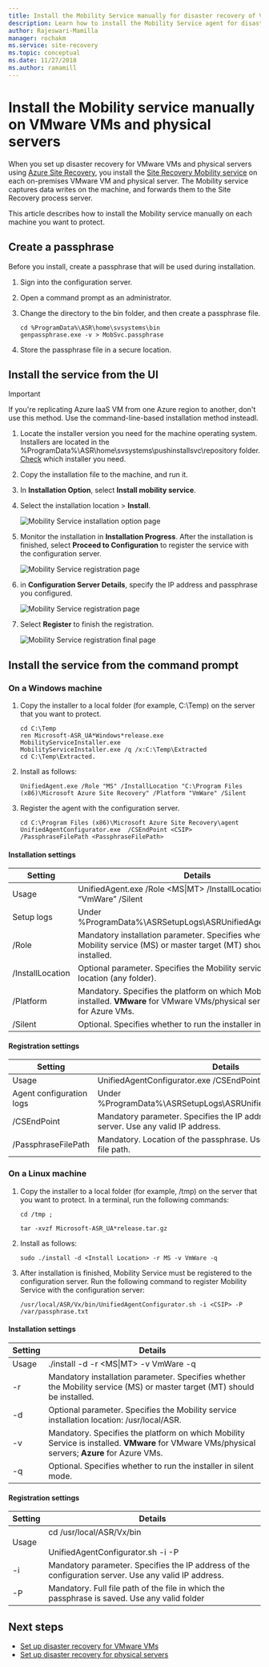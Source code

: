 ```yaml
---
title: Install the Mobility Service manually for disaster recovery of VMware VMs and physical servers with Azure Site Recovery | Microsoft Docs
description: Learn how to install the Mobility Service agent for disaster recovery of VMware VMs and physical servers to Azure using the  Azure Site Recovery service.
author: Rajeswari-Mamilla
manager: rochakm
ms.service: site-recovery
ms.topic: conceptual
ms.date: 11/27/2018
ms.author: ramamill
---
```




# Install the Mobility service manually on VMware VMs and physical servers

When you set up disaster recovery for VMware VMs and physical servers using [Azure Site Recovery](site-recovery-overview.md), you install the [Site Recovery Mobility service](vmware-physical-mobility-service-overview.md) on each on-premises VMware VM and physical server.  The Mobility service captures data writes on the machine, and forwards them to the Site Recovery process server.

This article describes how to install the Mobility service manually on each machine you want to protect.

## Create a passphrase

Before you install, create a passphrase that will be used during installation.

1. Sign into the configuration server.
2. Open a command prompt as an administrator.
3. Change the directory to the bin folder, and then create a passphrase file.

    ```
    cd %ProgramData%\ASR\home\svsystems\bin
    genpassphrase.exe -v > MobSvc.passphrase
    ```
3. Store the passphrase file in a secure location. 


## Install the service from the UI

>[!IMPORTANT]
> If you're replicating Azure IaaS VM from one Azure region to another, don't use this method. Use the command-line-based installation method insteadl.

1. Locate the installer version you need for the machine operating system. Installers are located in the %ProgramData%\ASR\home\svsystems\pushinstallsvc\repository folder. [Check](vmware-physical-mobility-service-overview.md#installer-files) which installer you need.
2. Copy the installation file to the machine, and run it.
3. In **Installation Option**, select **Install mobility service**.
4. Select the installation location > **Install**.

    ![Mobility Service installation option page](./media/vmware-physical-mobility-service-install-manual/mobility1.png)

5. Monitor the installation in **Installation Progress**. After the installation is finished, select **Proceed to Configuration** to register the service with the configuration server.

    ![Mobility Service registration page](./media/vmware-physical-mobility-service-install-manual/mobility3.png)

6.  in **Configuration Server Details**, specify the IP address and passphrase you configured.  

    ![Mobility Service registration page](./media/vmware-physical-mobility-service-install-manual/mobility4.png)

7. Select **Register** to finish the registration.

    ![Mobility Service registration final page](./media/vmware-physical-mobility-service-install-manual/mobility5.png)

## Install the service from the command prompt

### On a Windows machine

1. Copy the installer to a local folder (for example, C:\Temp) on the server that you want to protect. 

   ```
   cd C:\Temp
   ren Microsoft-ASR_UA*Windows*release.exe MobilityServiceInstaller.exe
   MobilityServiceInstaller.exe /q /x:C:\Temp\Extracted
   cd C:\Temp\Extracted.
   ```
2. Install as follows:

   ```
   UnifiedAgent.exe /Role "MS" /InstallLocation "C:\Program Files (x86)\Microsoft Azure Site Recovery" /Platform "VmWare" /Silent
   ```

3. Register the agent with the configuration server.

   ```
   cd C:\Program Files (x86)\Microsoft Azure Site Recovery\agent
   UnifiedAgentConfigurator.exe  /CSEndPoint <CSIP> /PassphraseFilePath <PassphraseFilePath>
   ```

#### Installation settings

**Setting** | **Details**
--- | ---
Usage | UnifiedAgent.exe /Role <MS\|MT> /InstallLocation <Install Location> /Platform “VmWare” /Silent
Setup logs | Under %ProgramData%\ASRSetupLogs\ASRUnifiedAgentInstaller.log.
/Role | Mandatory installation parameter. Specifies whether the Mobility service (MS) or master target (MT) should be installed.
/InstallLocation| Optional parameter. Specifies the Mobility service installation location (any folder).
/Platform | Mandatory. Specifies the platform on which Mobility Service is installed. **VMware** for VMware VMs/physical servers; **Azure** for Azure VMs. 
/Silent| Optional. Specifies whether to run the installer in silent mode.

#### Registration settings

**Setting** | **Details**
--- | ---
Usage | UnifiedAgentConfigurator.exe  /CSEndPoint <CSIP> /PassphraseFilePath <PassphraseFilePath>
Agent configuration logs | Under %ProgramData%\ASRSetupLogs\ASRUnifiedAgentConfigurator.log.
/CSEndPoint | Mandatory parameter. Specifies the IP address of the configuration server. Use any valid IP address.
/PassphraseFilePath |  Mandatory. Location of the passphrase. Use any valid UNC or local file path.


### On a Linux machine

1. Copy the installer to a local folder (for example, /tmp) on the server that you want to protect. In a terminal, run the following commands:
   ```
   cd /tmp ;

   tar -xvzf Microsoft-ASR_UA*release.tar.gz
   ```
2. Install as follows:

   ```
   sudo ./install -d <Install Location> -r MS -v VmWare -q
   ```
3. After installation is finished, Mobility Service must be registered to the configuration server. Run the following command to register Mobility Service with the configuration server:

   ```
   /usr/local/ASR/Vx/bin/UnifiedAgentConfigurator.sh -i <CSIP> -P /var/passphrase.txt
   ```


#### Installation settings

**Setting** | **Details**
--- | ---
Usage | ./install -d <Install Location> -r <MS\|MT> -v VmWare -q
-r | Mandatory installation parameter. Specifies whether the Mobility service (MS) or master target (MT) should be installed.
-d | Optional parameter. Specifies the Mobility service installation location: /usr/local/ASR.
-v | Mandatory. Specifies the platform on which Mobility Service is installed. **VMware** for VMware VMs/physical servers; **Azure** for Azure VMs. 
-q | Optional. Specifies whether to run the installer in silent mode.

#### Registration settings

**Setting** | **Details**
--- | ---
Usage | cd /usr/local/ASR/Vx/bin<br/><br/> UnifiedAgentConfigurator.sh -i <CSIP> -P <PassphraseFilePath>
-i | Mandatory parameter. Specifies the IP address of the configuration server. Use any valid IP address.
-P |  Mandatory. Full file path of the file in which the passphrase is saved. Use any valid folder

## Next steps

- [Set up disaster recovery for VMware VMs](vmware-azure-tutorial.md)
- [Set up disaster recovery for physical servers](physical-azure-disaster-recovery.md)
